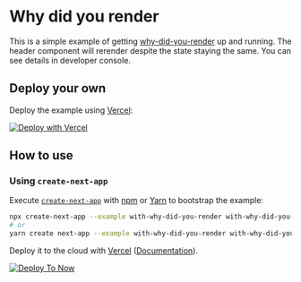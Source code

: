 # Why did you render

This is a simple example of getting [why-did-you-render](https://github.com/welldone-software/why-did-you-render) up and running.
The header component will rerender despite the state staying the same. You can see details in developer console.

## Deploy your own

Deploy the example using [Vercel](https://vercel.com):

[![Deploy with Vercel](https://vercel.com/button)](https://vercel.com/new/project?template=https://github.com/vercel/next.js/tree/canary/examples/with-why-did-you-render)

## How to use

### Using `create-next-app`

Execute [`create-next-app`](https://github.com/vercel/next.js/tree/canary/packages/create-next-app) with [npm](https://docs.npmjs.com/cli/init) or [Yarn](https://yarnpkg.com/lang/en/docs/cli/create/) to bootstrap the example:

```bash
npx create-next-app --example with-why-did-you-render with-why-did-you-render-app
# or
yarn create next-app --example with-why-did-you-render with-why-did-you-render-app
```

Deploy it to the cloud with [Vercel](https://vercel.com/new?filter=next.js&utm_source=github&utm_medium=readme&utm_campaign=next-example) ([Documentation](https://nextjs.org/docs/deployment)).

[![Deploy To Now](https://deploy.now.sh/static/button.svg)](https://deploy.now.sh/?repo=https://github.com/vercel/next.js/tree/master/examples/with-why-did-you-render)
